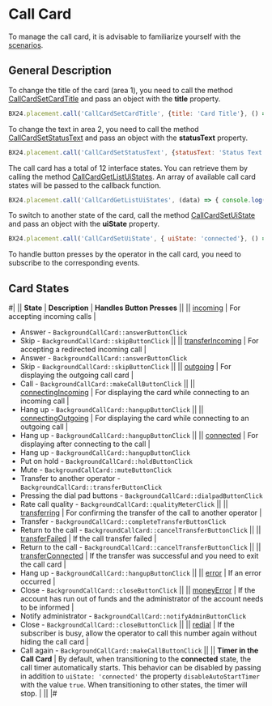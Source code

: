 # Call Card

To manage the call card, it is advisable to familiarize yourself with the [scenarios](index.md).

## General Description

To change the title of the card (area 1), you need to call the method [CallCardSetCardTitle](.) and pass an object with the **title** property.

```js
BX24.placement.call('CallCardSetCardTitle', {title: 'Card Title'}, () => { //some code });
```

To change the text in area 2, you need to call the method [CallCardSetStatusText](.) and pass an object with the **statusText** property.

```js
BX24.placement.call('CallCardSetStatusText', {statusText: 'Status Text'}, () => { //some code });
```

The call card has a total of 12 interface states. You can retrieve them by calling the method [CallCardGetListUiStates](.). An array of available call card states will be passed to the callback function.

```js
BX24.placement.call('CallCardGetListUiStates', (data) => { console.log(data); });
```

To switch to another state of the card, call the method [CallCardSetUiState](.) and pass an object with the **uiState** property.

```js
BX24.placement.call('CallCardSetUiState', { uiState: 'connected'}, () => { //some code });
```

To handle button presses by the operator in the call card, you need to subscribe to the corresponding events.

## Card States

#|
|| **State** | **Description** | **Handles Button Presses** ||
|| [incoming](*incoming) | For accepting incoming calls |
- Answer - `BackgroundCallCard::answerButtonClick`
- Skip - `BackgroundCallCard::skipButtonClick` ||
|| [transferIncoming](*transferIncoming) | For accepting a redirected incoming call |
- Answer - `BackgroundCallCard::answerButtonClick`
- Skip - `BackgroundCallCard::skipButtonClick` ||
|| [outgoing](*outgoing) | For displaying the outgoing call card |
- Call - `BackgroundCallCard::makeCallButtonClick` ||
|| [connectingIncoming](*connectingIncoming) | For displaying the card while connecting to an incoming call |
- Hang up - `BackgroundCallCard::hangupButtonClick` ||
|| [connectingOutgoing](*connectingOutgoing) | For displaying the card while connecting to an outgoing call |
- Hang up - `BackgroundCallCard::hangupButtonClick` ||
|| [connected](*connected) | For displaying after connecting to the call |
- Hang up - `BackgroundCallCard::hangupButtonClick`
- Put on hold - `BackgroundCallCard::holdButtonClick`
- Mute - `BackgroundCallCard::muteButtonClick`
- Transfer to another operator - `BackgroundCallCard::transferButtonClick`
- Pressing the dial pad buttons - `BackgroundCallCard::dialpadButtonClick`
- Rate call quality - `BackgroundCallCard::qualityMeterClick` ||
|| [transferring](*transferring) | For confirming the transfer of the call to another operator |
- Transfer - `BackgroundCallCard::completeTransferButtonClick`
- Return to the call - `BackgroundCallCard::cancelTransferButtonClick` ||
|| [transferFailed](*transferFailed) | If the call transfer failed |
- Return to the call - `BackgroundCallCard::cancelTransferButtonClick` ||
|| [transferConnected](*transferConnected) | If the transfer was successful and you need to exit the call card |
- Hang up - `BackgroundCallCard::hangupButtonClick` ||
|| [error](*error) | If an error occurred |
- Close - `BackgroundCallCard::closeButtonClick` ||
|| [moneyError](*moneyError) | If the account has run out of funds and the administrator of the account needs to be informed |
- Notify administrator - `BackgroundCallCard::notifyAdminButtonClick`
- Close - `BackgroundCallCard::closeButtonClick` ||
|| [redial](*redial) | If the subscriber is busy, allow the operator to call this number again without hiding the call card |
- Call again - `BackgroundCallCard::makeCallButtonClick` ||
|| **Timer in the Call Card** | By default, when transitioning to the **connected** state, the call timer automatically starts. This behavior can be disabled by passing in addition to `uiState: 'connected'` the property `disableAutoStartTimer` with the value `true`. When transitioning to other states, the timer will stop. | ||
|#
